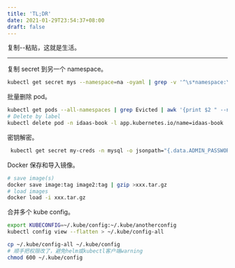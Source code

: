 ```yaml
---
title: 'TL;DR'
date: 2021-01-29T23:54:37+08:00
draft: false
---
```


复制--粘贴，这就是生活。

---

复制 secret 到另一个 namespace。

```sh
kubectl get secret mys --namespace=na -oyaml | grep -v '^\s*namespace:\s' | kubectl apply --namespace=nb -f -
```

批量删除 pod。

```sh
kubectl get pods --all-namespaces | grep Evicted | awk '{print $2 " --namespace=" $1}' | xargs kubectl delete pod
# Delete by label
kubectl delete pod -n idaas-book -l app.kubernetes.io/name=idaas-book
```

密钥解密。

```sh
 kubectl get secret my-creds -n mysql -o jsonpath="{.data.ADMIN_PASSWORD}" | base64 --decode
```

Docker 保存和导入镜像。

```sh
# save image(s)
docker save image:tag image2:tag | gzip >xxx.tar.gz
# load images
docker load -i xxx.tar.gz
```

合并多个 kube config。

```sh
export KUBECONFIG=~/.kube/config:~/.kube/anotherconfig
kubectl config view --flatten > ~/.kube/config-all

cp ~/.kube/config-all ~/.kube/config
# 顺手把权限改了，避免helm或kubectl客户端warning
chmod 600 ~/.kube/config

```
